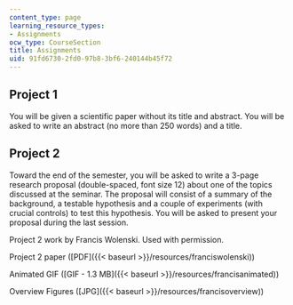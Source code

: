 ```yaml
---
content_type: page
learning_resource_types:
- Assignments
ocw_type: CourseSection
title: Assignments
uid: 91fd6730-2fd0-97b8-3bf6-240144b45f72
---
```


Project 1
---------

You will be given a scientific paper without its title and abstract. You will be asked to write an abstract (no more than 250 words) and a title.

Project 2
---------

Toward the end of the semester, you will be asked to write a 3-page research proposal (double-spaced, font size 12) about one of the topics discussed at the seminar. The proposal will consist of a summary of the background, a testable hypothesis and a couple of experiments (with crucial controls) to test this hypothesis. You will be asked to present your proposal during the last session.

Project 2 work by Francis Wolenski. Used with permission.

Project 2 paper ([PDF]({{< baseurl >}}/resources/franciswolenski))

Animated GIF ([GIF - 1.3 MB]({{< baseurl >}}/resources/francisanimated))

Overview Figures ([JPG]({{< baseurl >}}/resources/francisoverview))